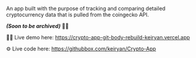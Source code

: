 An app built with the purpose of tracking and comparing detailed cryptocurrency data that is pulled from the coingecko API. 

_**(Soon to be archived)**_ 😵‍💫

👨‍💻 Live demo here: https://crypto-app-git-body-rebuild-keiryan.vercel.app

⚙️ Live code here: https://githubbox.com/keiryan/Crypto-App
